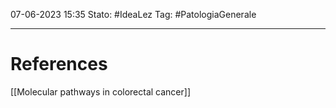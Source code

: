 07-06-2023 15:35
Stato: #IdeaLez
Tag: #PatologiaGenerale 



---
# References 
[[Molecular pathways in colorectal cancer]]
